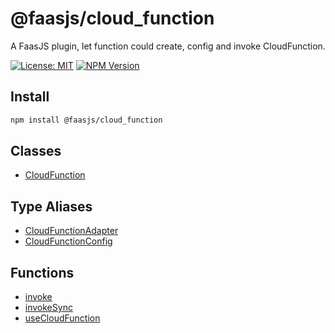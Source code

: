 # @faasjs/cloud_function

A FaasJS plugin, let function could create, config and invoke CloudFunction.

[![License: MIT](https://img.shields.io/npm/l/@faasjs/cloud_function.svg)](https://github.com/faasjs/faasjs/blob/main/packages/faasjs/cloud_function/LICENSE)
[![NPM Version](https://img.shields.io/npm/v/@faasjs/cloud_function.svg)](https://www.npmjs.com/package/@faasjs/cloud_function)

## Install

```sh
npm install @faasjs/cloud_function
```

## Classes

- [CloudFunction](classes/CloudFunction.md)

## Type Aliases

- [CloudFunctionAdapter](type-aliases/CloudFunctionAdapter.md)
- [CloudFunctionConfig](type-aliases/CloudFunctionConfig.md)

## Functions

- [invoke](functions/invoke.md)
- [invokeSync](functions/invokeSync.md)
- [useCloudFunction](functions/useCloudFunction.md)
